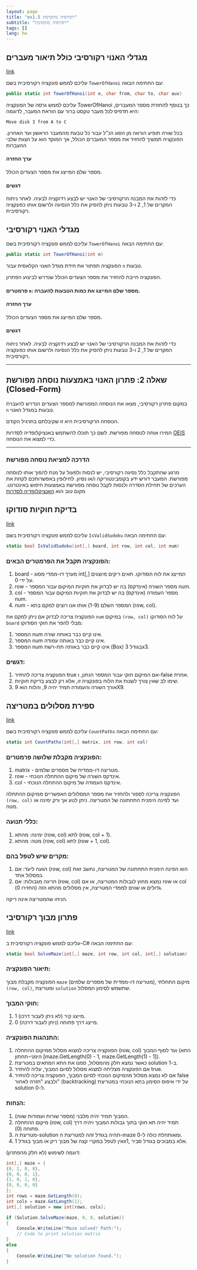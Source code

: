 ```yaml
---
layout: page
title: "ex1.5 רקורסיה מתקדמת"
subtitle: "רקורסיה מתקדמת"
tags: []
lang: he
---
```



## מגדלי האנוי רקורסיבי כולל תיאור מעברים
[link](https://stacks.co.il/console/classroom/cE8hnVaSTt/assignment/cE8hnVaSTt-csharp-hD9dvJkE23yD/csharp-Jq0PUNPjVhTyCT5)

עליכם לממש פונקציה רקורסיבית בשם `TowerOfHanoi` עם החתימה הבאה:

```csharp
public static int TowerOfHanoi(int n, char from, char to, char aux)
```
עליכם לממש גרסה של הפונקציה TowerOfHanoi כך בנוסף להחזרת מספר המעברים, היא תדפיס לכל מעבר טקסט ברור עם הוראת המעבר, לדוגמה:

```Move disk 3 from A to C```

בכל שורה תופיע הוראה מן הסוג הנ"ל עבור כל טבעת מהמעבר הראשון ועד האחרון. הפונקציה תמשיך להחזיר את מספר המעברים הכולל, אך המוקד הוא על הצגת שלבי ההעברות

#### ערך החזרה

מספר שלם המייצג את מספר הצעדים הכולל.

#### דגשים

כדי לזהות את המבנה הרקורסיבי של האנוי יש לבצע רדוקציה לבעיה. לאחר ניתוח המקרים של 1, 2 ו-3 טבעות ניתן להסיק את כלל הנסיגה ולרשום אותו כפונקציה רקורסיבית. 



## מגדלי האנוי רקורסיבי


עליכם לממש פונקציה רקורסיבית בשם `TowerOfHanoi` עם החתימה הבאה:

```csharp
public static int TowerOfHanoi(int n)
```

הפונקציה תפתור את חידת מגדל האנוי הקלאסית עבור `n` טבעות. 

הפונקציה חייבת להחזיר את מספר הצעדים הכולל שנדרש לביצוע הפתרון.

#### פרמטרים `n`: מספר שלם המייצג את כמות הטבעות להעברה.


#### ערך החזרה

מספר שלם המייצג את מספר הצעדים הכולל.

#### דגשים

כדי לזהות את המבנה הרקורסיבי של האנוי יש לבצע רדוקציה לבעיה. לאחר ניתוח המקרים של 1, 2 ו-3 טבעות ניתן להסיק את כלל הנסיגה ולרשום אותו כפונקציה רקורסיבית. 

---

## שאלה 2: פתרון האנוי באמצעות נוסחה מפורשת (Closed-Form)

במקום פתרון רקורסיבי, מצאו את הנוסחה המפורשת למספר הצעדים הנדרש להעברת `n` טבעות במגדל האנוי.

הנוסחה הרקורסיבית היא זו שקיבלתם בתרגיל הקודם.

המירו אותה לנוסחה מפורשת. לשם כך תוכלו להשתמש באנציקלופדיה לסדרות [OEIS](https://oeis.org/search?q=1%2C4%2C10%2C22%2C46&language=english&go=Search) כדי למצוא את הנוסחה.

---

### הדרכה למציאת נוסחה מפורשת

מרגע שהתקבל כלל נסיגה רקורסיבי, יש לנסות ולפעול על מנת להפוך אותו לנוסחה מפורשת. המעבר דורש ידע בקומבינטוריקה ו/או נסיון. לחילופין באפשרותכם לקחת את הערכים של תחילת הסדרה ולנסות לקבל נוסחה מפורשת באמצעות חיפוש באינטרנט. מקום טוב הוא [האנציקלופדיה לסדרות](https://oeis.org/search?q=1%2C4%2C10%2C22%2C46&language=english&go=Search)



## בדיקת חוקיות סודוקו
[link](https://stacks.co.il/console/classroom/cE8hnVaSTt/assignment/cE8hnVaSTt-csharp-hD9dvJkE23yD/csharp-eUoVCqROV9viXj9)

עליכם לממש פונקציה רקורסיבית בשם `IsValidSudoku` עם החתימה הבאה:
```csharp
static bool IsValidSudoku(int[,] board, int row, int col, int num)
```
### הפונקציה תקבל את הפרמטרים הבאים:

1. board - מערך דו-ממדי מסוג int[,] המייצג את לוח הסודוקו. תאים ריקים מיוצגים על ידי 0.
2. row - מספר השורה (אינדקס) בה יש לבדוק את חוקיות המיקום עבור המספר num.
3. col - מספר העמודה (אינדקס) בה יש לבדוק את חוקיות המיקום עבור המספר num.
4. num - המספר השלם (1-9) אותו אנו רוצים למקם בתא (row, col).

הפונקציה צריכה לבדוק אם ניתן למקם את `num` במיקום `(row, col)` על לוח הסודוקו `board` מבלי להפר את חוקי הסודוקו:

1. המספר num אינו קיים כבר באותה שורה.
2. המספר num אינו קיים כבר באותה עמודה.
3. המספר num אינו קיים כבר באותה תת-רשת (Box) בגודל 3x3.

### דגשים:

1. הפונקציה צריכה להחזיר true אם המיקום חוקי עבור המספר הנתון, ו-false אחרת.
2. שימו לב שאין צורך לשנות את הלוח בפונקציה זו, אלא רק לבצע בדיקת חוקיות.
3. אורך השורה והעמודה תמיד יהיה 9, והלוח הוא 9X9.



## ספירת מסלולים במטריצה
[link](https://stacks.co.il/console/classroom/cE8hnVaSTt/assignment/cE8hnVaSTt-csharp-hD9dvJkE23yD/csharp-vgAh4kT0JvCSHdb)

עליכם לממש פונקציה רקורסיבית בשם `CountPaths` עם החתימה הבאה:
```csharp
static int CountPaths(int[,] matrix, int row, int col)
```
### הפונקציה מקבלת שלושה פרמטרים:

1. matrix - מטריצה דו-ממדית של מספרים שלמים.
2. row - אינדקס השורה של מיקום ההתחלה הנוכחי.
3. col - אינדקס העמודה של מיקום ההתחלה הנוכחי.

הפונקציה צריכה לספור ולהחזיר את מספר המסלולים האפשריים ממיקום ההתחלה `(row, col)` ועד לפינה הימנית התחתונה של המטריצה. ניתן לנוע אך ורק ימינה או מטה.

### כללי תנועה:

1. ימינה: מהתא (row, col) לתא (row, col + 1).
2. מטה: מהתא (row, col) לתא (row + 1, col).

### מקרים שיש לטפל בהם:

1. הגעה ליעד: אם (row, col) הוא הפינה הימנית התחתונה של המטריצה, נחשב זאת כמסלול אחד.
2. חריגה מגבולות: אם (row, col) נמצא מחוץ לגבולות המטריצה, או אם row או col גדולים או שווים לממדי המטריצה, אין מסלולים מהתא הזה (החזירו 0).

הניחו שהמטריצה אינה ריקה.



## פתרון מבוך רקורסיבי

[link](https://stacks.co.il/console/classroom/cE8hnVaSTt/assignment/cE8hnVaSTt-csharp-hD9dvJkE23yD/csharp-lacWcpXFXURnsr1)

עליכם לממש פונקציה רקורסיבית ב-C# עם החתימה הבאה:
```csharp
static bool SolveMaze(int[,] maze, int row, int col, int[,] solution)
```

### תיאור הפונקציה:
הפונקציה מקבלת מבוך `maze` (מטריצה דו-ממדית של מספרים שלמים), מיקום התחלתי `(row, col)`, ומטריצת `solution` שתשמש לסימון המסלול.

### חוקי המבוך:

1. 1 מייצג קיר (לא ניתן לעבור דרכו).
2. 0 מייצג דרך פתוחה (ניתן לעבור דרכה).

### התנהגות הפונקציה:

1. הפונקציה צריכה למצוא מסלול ממיקום ההתחלה (row, col) ועד לסוף המבוך (התא הימני-תחתון [maze.GetLength(0) - 1, maze.GetLength(1) - 1]).
2. כאשר נמצא חלק מהמסלול, סמנו את התא המתאים במטריצת solution ב-1.
3. אם הפונקציה מצליחה למצוא מסלול לסיום המבוך, עליה להחזיר true.
4. אם לא נמצא מסלול מהמיקום הנוכחי לסיום המבוך, הפונקציה צריכה להחזיר false ולבצע "חזרה לאחור" (backtracking) על ידי איפוס הסימון בתא הנוכחי במטריצת solution ל-0.

### הנחות:

1. המבוך תמיד יהיה מלבני (מספר שורות ועמודות שווה).
2. מיקום ההתחלה (row, col) תמיד יהיה תא חוקי בתוך גבולות המבוך ויהיה דרך פתוחה (0).
3. מטריצת ה-solution תהיה בגודל זהה למטריצת ה-maze ומאותחלת כולה ל-0.
4. אין לטפל במקרי קצה של מבוך ריק או מבוך בגודל 1x1, אלא במבוכים בגודל סביר.

דוגמה לשימוש (לא חלק מהפתרון):

```csharp
int[,] maze = {
{0, 1, 0, 0},
{0, 0, 0, 1},
{1, 0, 1, 0},
{0, 0, 0, 0}
};
int rows = maze.GetLength(0);
int cols = maze.GetLength(1);
int[,] solution = new int[rows, cols];

if (Solution.SolveMaze(maze, 0, 0, solution))
{
    Console.WriteLine("Maze solved! Path:");
    // Code to print solution matrix
}
else
{
    Console.WriteLine("No solution found.");
}
```


